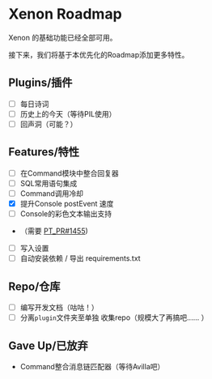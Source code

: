 # Xenon Roadmap

Xenon 的基础功能已经全部可用。

接下来，我们将基于本优先化的Roadmap添加更多特性。

## Plugins/插件
- [ ] 每日诗词
- [ ] 历史上的今天（等待PIL使用）
- [ ] 回声洞（可能？）

## Features/特性
- [ ] 在Command模块中整合回复器
- [ ] SQL常用语句集成
- [ ] Command调用冷却
- [x] 提升Console postEvent 速度
- [ ] Console的彩色文本输出支持
- （需要 [PT_PR#1455](https://github.com/prompt-toolkit/python-prompt-toolkit/pull/1455))
- [ ] 写入设置
- [ ] 自动安装依赖 / 导出 requirements.txt

## Repo/仓库
- [ ] 编写开发文档（咕咕！）
- [ ] 分离`plugin`文件夹至单独 收集repo（规模大了再搞吧...... ）

## Gave Up/已放弃
- Command整合消息链匹配器（等待Avilla吧）